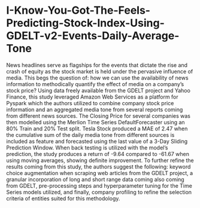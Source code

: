 # I-Know-You-Got-The-Feels-Predicting-Stock-Index-Using-GDELT-v2-Events-Daily-Average-Tone

News headlines serve as flagships for the events that dictate the rise and crash of equity as the stock market is held under the pervasive influence of media. This begs the question of: how we can use the availability of news information to methodically quantify the effect of media on a company’s stock price? Using data freely available from the GDELT project and Yahoo Finance, this study leveraged Amazon Web Services as a platform for Pyspark which the authors utilized to combine company stock price information and an aggregated media tone from several reports coming from different news sources. The Closing Price for several companies was then modelled using the Merlion Time Series DefaultForecaster using an 80% Train and 20% Test split. Tesla Stock produced a MAE of 2.47 when the cumulative sum of the daily media tone from different sources is included as feature and forecasted using the last value of a 3-Day Sliding Prediction Window. When back testing is utilized with the model’s prediction, the study produces a return of -9.64 compared to -61.67 when using moving averages, showing definite improvement. To further refine the results coming from this study, the authors suggest the following: keyword choice augmentation when scraping web articles from the GDELT project, a granular incorporation of long and short range data coming also coming from GDELT, pre-processing steps and hyperparameter tuning for the Time Series models utilized, and finally, company profiling to refine the selection criteria of entities suited for this methodology.
